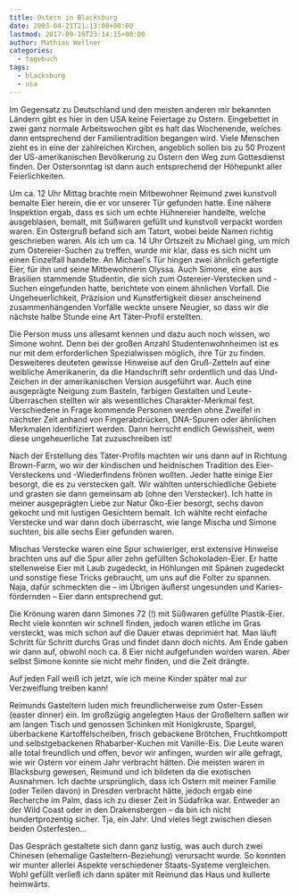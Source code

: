 ```yaml
---
title: Ostern in Blacksburg
date: 2003-04-21T21:13:08+00:00
lastmod: 2017-09-19T23:14:15+00:00
author: Mathias Wellner
categories:
  - tagebuch
tags:
  - blacksburg
  - usa
---
```

Im Gegensatz zu Deutschland und den meisten anderen mir bekannten Ländern gibt es hier in den USA keine Feiertage zu Ostern. Eingebettet in zwei ganz normale Arbeitswochen gibt es halt das Wochenende, welches dann entsprechend der Familientradition begangen wird. Viele Menschen zieht es in eine der zahlreichen Kirchen, angeblich sollen bis zu 50&nbsp;Prozent der US-amerikanischen Bevölkerung zu Ostern den Weg zum Gottesdienst finden. Der Ostersonntag ist dann auch entsprechend der Höhepunkt aller Feierlichkeiten.

Um ca. 12 Uhr Mittag brachte mein Mitbewohner Reimund zwei kunstvoll bemalte Eier herein, die er vor unserer Tür gefunden hatte. Eine nähere Inspektion ergab, dass es sich um echte Hühnereier handelte, welche ausgeblasen, bemalt, mit Süßwaren gefüllt und kunstvoll verpackt worden waren. Ein Ostergruß befand sich am Tatort, wobei beide Namen richtig geschrieben waren. Als ich um ca. 14 Uhr Ortszeit zu Michael ging, um mich zum Ostereier-Suchen zu treffen, wurde mir klar, dass es sich nicht um einen Einzelfall handelte. An Michael's Tür hingen zwei ähnlich gefertigte Eier, für ihn und seine Mitbewohnerin Olyssa. Auch Simone, eine aus Brasilien stammende Studentin, die sich zum Ostereier-Verstecken und -Suchen eingefunden hatte, berichtete von einem ähnlichen Vorfall. Die Ungeheuerlichkeit, Präzision und Kunstfertigkeit dieser anscheinend zusammenhängenden Vorfälle weckte unsere Neugier, so dass wir die nächste halbe Stunde eine Art Täter-Profil erstellten.

Die Person muss uns allesamt kennen und dazu auch noch wissen, wo Simone wohnt. Denn bei der großen Anzahl Studentenwohnheimen ist es nur mit dem erforderlichen Spezialwissen möglich, ihre Tür zu finden. Desweiteres deuteten gewisse Hinweise auf den Gruß-Zetteln auf eine weibliche Amerikanerin, da die Handschrift sehr ordentlich und das Und-Zeichen in der amerikanischen Version ausgeführt war. Auch eine ausgeprägte Neigung zum Basteln, farbigen Gestalten und Leute-Überraschen stellten wir als wesentliches Charakter-Merkmal fest. Verschiedene in Frage kommende Personen werden ohne Zweifel in nächster Zeit anhand von Fingerabdrücken, DNA-Spuren oder ähnlichen Merkmalen identifiziert werden. Dann herrscht endlich Gewissheit, wem diese ungeheuerliche Tat zuzuschreiben ist!

Nach der Erstellung des Täter-Profils machten wir uns dann auf in Richtung Brown-Farm, wo wir der kindischen und heidnischen Tradition des Eier-Versteckens und -Wiederfindens frönen wollten. Jeder hatte einige Eier besorgt, die es zu verstecken galt. Wir wählten unterschiedliche Gebiete und grasten sie dann gemeinsam ab (ohne den Verstecker). Ich hatte in meiner ausgeprägten Liebe zur Natur Öko-Eier besorgt, sechs davon gekocht und mit lustigen Gesichtern bemalt. Ich wählte recht einfache Verstecke und war dann doch überrascht, wie lange Mischa und Simone suchten, bis alle sechs Eier gefunden waren.

Mischas Verstecke waren eine Spur schwieriger, erst extensive Hinweise brachten uns auf die Spur aller zehn gefüllten Schokoladen-Eier. Er hatte stellenweise Eier mit Laub zugedeckt, in Höhlungen mit Spänen zugedeckt und sonstige fiese Tricks gebraucht, um uns auf die Folter zu spannen. Naja, dafür schmeckten die &#8211; im Übrigen äußerst ungesunden und Karies-fördernden &#8211; Eier dann entsprechend gut.

Die Krönung waren dann Simones 72 (!) mit Süßwaren gefüllte Plastik-Eier. Recht viele konnten wir schnell finden, jedoch waren etliche im Gras versteckt, was mich schon auf die Dauer etwas deprimiert hat. Man läuft Schritt für Schritt durchs Gras und findet dann doch nichts. Am Ende gaben wir dann auf, obwohl noch ca. 8 Eier nicht aufgefunden worden waren. Aber selbst Simone konnte sie nicht mehr finden, und die Zeit drängte.

Auf jeden Fall weiß ich jetzt, wie ich meine Kinder später mal zur Verzweiflung treiben kann!

Reimunds Gasteltern luden mich freundlicherweise zum Oster-Essen (easter dinner) ein. Im großzügig angelegten Haus der Großeltern saßen wir am langen Tisch und genossen Schinken mit Honigkruste, Spargel, überbackene Kartoffelscheiben, frisch gebackene Brötchen, Fruchtkompott und selbstgebackenen Rhabarber-Kuchen mit Vanille-Eis. Die Leute waren alle total freundlich und offen, bevor wir anfingen, wurden wir alle gefragt, wie wir Ostern vor einem Jahr verbracht hätten. Die meisten waren in Blacksburg gewesen, Reimund und ich bildeten da die exotischen Ausnahmen. Ich dachte ursprünglich, dass ich Ostern mit meiner Familie (oder Teilen davon) in Dresden verbracht hätte, jedoch ergab eine Recherche im Palm, dass ich zu dieser Zeit in Südafrika war. Entweder an der Wild Coast oder in den Drakensbergen &#8211; da bin ich nicht hundertprozentig sicher. Tja, ein Jahr. Und vieles liegt zwischen diesen beiden Osterfesten&#8230;

Das Gespräch gestaltete sich dann ganz lustig, was auch durch zwei Chinesen (ehemalige Gasteltern-Beziehung) verursacht wurde. So konnten wir munter allerlei Aspekte verschiedener Staats-Systeme vergleichen. Wohl gefüllt verließ ich dann später mit Reimund das Haus und kullerte heimwärts.
